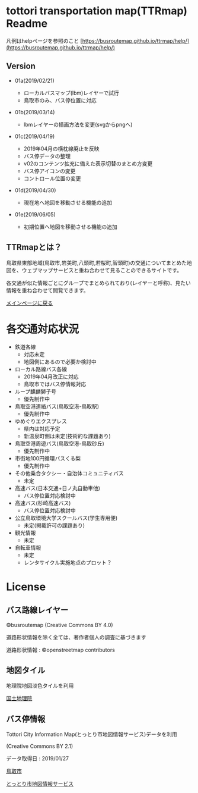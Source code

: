 
# tottori transportation map(TTRmap) Readme
凡例はhelpページを参照のこと
[https://busroutemap.github.io/ttrmap/help/](https://busroutemap.github.io/ttrmap/help/)

## Version
- 01a(2019/02/21)
    - ローカルバスマップ(lbm)レイヤーで試行
    - 鳥取市のみ、バス停位置に対応

- 01b(2019/03/14)
    - lbmレイヤーの描画方法を変更(svgからpngへ)

- 01c(2019/04/19)
    - 2019年04月の横枕線廃止を反映
    - バス停データの整理
    - v02のコンテンツ拡充に備えた表示切替のまとめ方変更
    - バス停アイコンの変更
    - コントロール位置の変更

- 01d(2019/04/30)
    - 現在地へ地図を移動させる機能の追加

- 01e(2019/06/05)
    - 初期位置へ地図を移動させる機能の追加

## TTRmapとは？
鳥取県東部地域(鳥取市,岩美町,八頭町,若桜町,智頭町)の交通についてまとめた地図を、ウェブマップサービスと重ね合わせて見ることのできるサイトです。

各交通が似た情報ごとにグループでまとめられており(レイヤーと呼称)、見たい情報を重ね合わせて閲覧できます。

[メインページに戻る](https://busroutemap.github.io/ttrmap)

# 各交通対応状況
- 鉄道各線
    - 対応未定
    - 地図側にあるので必要か検討中
- ローカル路線バス各線
    - 2019年04月改正に対応
    - 鳥取市ではバス停情報対応
- ループ麒麟獅子号
    - 優先制作中
- 鳥取空港連絡バス(鳥取空港-鳥取駅)
    - 優先制作中
- ゆめぐりエクスプレス
    - 県内は対応予定
    - 新温泉町側は未定(技術的な課題あり)
- 鳥取空港周遊バス(鳥取空港-鳥取砂丘)
    - 優先制作中
- 市街地100円循環バスくる梨
    - 優先制作中
- その他乗合タクシー・自治体コミュニティバス
    - 未定
- 高速バス(日本交通+日ノ丸自動車他)
    - バス停位置対応検討中
- 高速バス(杉崎高速バス)
    - バス停位置対応検討中
- 公立鳥取環境大学スクールバス(学生専用便)
    - 未定(掲載許可の課題あり)
- 観光情報
    - 未定
- 自転車情報
    - 未定
    - レンタサイクル実施地点のプロット？

# License

## バス路線レイヤー
©busroutemap (Creative Commons BY 4.0)

道路形状情報を除く全ては、著作者個人の調査に基づきます

道路形状情報 : ©openstreetmap contributors

## 地図タイル
地理院地図淡色タイルを利用

[国土地理院](https://maps.gsi.go.jp/development/ichiran.html)

## バス停情報
Tottori City Information Map(とっとり市地図情報サービス)データを利用

(Creative Commons BY 2.1)

データ取得日 : 2019/01/27

[鳥取市](https://www.city.tottori.lg.jp)

[とっとり市地図情報サービス](https://gis.city.tottori.lg.jp/webgis/?p=1)
